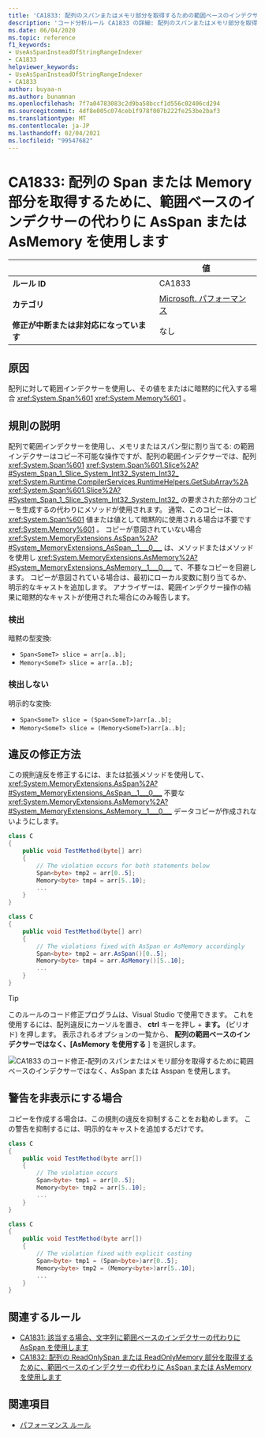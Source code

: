 ```yaml
---
title: 'CA1833: 配列のスパンまたはメモリ部分を取得するための範囲ベースのインデクサーではなく、AsSpan または Asspan を使用します (コード分析)'
description: 'コード分析ルール CA1833 の詳細: 配列のスパンまたはメモリ部分を取得するために範囲ベースのインデクサーの代わりに AsSpan または Asspan を使用する'
ms.date: 06/04/2020
ms.topic: reference
f1_keywords:
- UseAsSpanInsteadOfStringRangeIndexer
- CA1833
helpviewer_keywords:
- UseAsSpanInsteadOfStringRangeIndexer
- CA1833
author: buyaa-n
ms.author: bunamnan
ms.openlocfilehash: 7f7a04783083c2d9ba58bccf1d556c02406cd294
ms.sourcegitcommit: 4df8e005c074ceb1f978f007b222fe253be2baf3
ms.translationtype: MT
ms.contentlocale: ja-JP
ms.lasthandoff: 02/04/2021
ms.locfileid: "99547682"
---
```

# <a name="ca1833-use-asspan-or-asmemory-instead-of-range-based-indexers-for-getting-span-or-memory-portion-of-an-array"></a>CA1833: 配列の Span または Memory 部分を取得するために、範囲ベースのインデクサーの代わりに AsSpan または AsMemory を使用します

| | 値 |
|-|-|
| **ルール ID** |CA1833|
| **カテゴリ** |[Microsoft. パフォーマンス](performance-warnings.md)|
| **修正が中断または非対応になっています** |なし|

## <a name="cause"></a>原因

配列に対して範囲インデクサーを使用し、その値をまたはに暗黙的に代入する場合 <xref:System.Span%601> <xref:System.Memory%601> 。

## <a name="rule-description"></a>規則の説明

配列で範囲インデクサーを使用し、メモリまたはスパン型に割り当てる: の範囲インデクサーはコピー不可能な操作ですが、配列の範囲インデクサーでは、配列 <xref:System.Span%601> <xref:System.Span%601.Slice%2A?#System_Span_1_Slice_System_Int32_System_Int32_> <xref:System.Runtime.CompilerServices.RuntimeHelpers.GetSubArray%2A> <xref:System.Span%601.Slice%2A?#System_Span_1_Slice_System_Int32_System_Int32_> の要求された部分のコピーを生成するの代わりにメソッドが使用されます。 通常、このコピーは、 <xref:System.Span%601> 値または値として暗黙的に使用される場合は不要です <xref:System.Memory%601> 。 コピーが意図されていない場合 <xref:System.MemoryExtensions.AsSpan%2A?#System_MemoryExtensions_AsSpan__1___0___> は、メソッドまたはメソッドを使用し <xref:System.MemoryExtensions.AsMemory%2A?#System_MemoryExtensions_AsMemory__1___0___> て、不要なコピーを回避します。 コピーが意図されている場合は、最初にローカル変数に割り当てるか、明示的なキャストを追加します。 アナライザーは、範囲インデクサー操作の結果に暗黙的なキャストが使用された場合にのみ報告します。

### <a name="detects"></a>検出

暗黙の型変換:

- `Span<SomeT> slice = arr[a..b];`
- `Memory<SomeT> slice = arr[a..b];`

### <a name="does-not-detect"></a>検出しない

明示的な変換:

- `Span<SomeT> slice = (Span<SomeT>)arr[a..b];`
- `Memory<SomeT> slice = (Memory<SomeT>)arr[a..b];`

## <a name="how-to-fix-violations"></a>違反の修正方法

この規則違反を修正するには、または拡張メソッドを使用して、 <xref:System.MemoryExtensions.AsSpan%2A?#System_MemoryExtensions_AsSpan__1___0___> 不要な <xref:System.MemoryExtensions.AsMemory%2A?#System_MemoryExtensions_AsMemory__1___0___> データコピーが作成されないようにします。

```csharp
class C
{
    public void TestMethod(byte[] arr)
    {
        // The violation occurs for both statements below
        Span<byte> tmp2 = arr[0..5];
        Memory<byte> tmp4 = arr[5..10];
        ...
    }
}
```

```csharp
class C
{
    public void TestMethod(byte[] arr)
    {
        // The violations fixed with AsSpan or AsMemory accordingly
        Span<byte> tmp2 = arr.AsSpan()[0..5];
        Memory<byte> tmp4 = arr.AsMemory()[5..10];
        ...
    }
}
```

> [!TIP]
> このルールのコード修正プログラムは、Visual Studio で使用できます。 これを使用するには、配列違反にカーソルを置き、 **ctrl** キーを押し + **ます。** (ピリオド) を押します。 表示されるオプションの一覧から、 **配列の範囲ベースのインデクサーではなく、[AsMemory を使用する** ] を選択します。
>
> ![CA1833 のコード修正-配列のスパンまたはメモリ部分を取得するために範囲ベースのインデクサーではなく、AsSpan または Asspan を使用します。](media/ca1833_codefix.png)

## <a name="when-to-suppress-warnings"></a>警告を非表示にする場合

コピーを作成する場合は、この規則の違反を抑制することをお勧めします。 この警告を抑制するには、明示的なキャストを追加するだけです。

```csharp
class C
{
    public void TestMethod(byte arr[])
    {
        // The violation occurs
        Span<byte> tmp1 = arr[0..5];
        Memory<byte> tmp2 = arr[5..10];
        ...
    }
}
```

```csharp
class C
{
    public void TestMethod(byte arr[])
    {
        // The violation fixed with explicit casting
        Span<byte> tmp1 = (Span<byte>)arr[0..5];
        Memory<byte> tmp2 = (Memory<byte>)arr[5..10];
        ...
    }
}
```

## <a name="related-rules"></a>関連するルール

- [CA1831: 該当する場合、文字列に範囲ベースのインデクサーの代わりに AsSpan を使用します](ca1831.md)
- [CA1832: 配列の ReadOnlySpan または ReadOnlyMemory 部分を取得するために、範囲ベースのインデクサーの代わりに AsSpan または AsMemory を使用します](ca1832.md)

## <a name="see-also"></a>関連項目

- [パフォーマンス ルール](performance-warnings.md)
